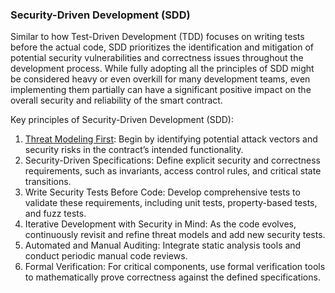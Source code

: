 ### Security-Driven Development (SDD)
Similar to how Test-Driven Development (TDD) focuses on writing tests before the actual code, SDD prioritizes the identification and mitigation of potential security vulnerabilities and correctness issues throughout the development process. While fully adopting all the principles of SDD might be considered heavy or even overkill for many development teams, even implementing them partially can have a significant positive impact on the overall security and reliability of the smart contract.

Key principles of Security-Driven Development (SDD):
1. [Threat Modeling First](./actor-based-threat-modeling.md): Begin by identifying potential attack vectors and security risks in the contract’s intended functionality.
2. Security-Driven Specifications: Define explicit security and correctness requirements, such as invariants, access control rules, and critical state transitions.
3. Write Security Tests Before Code: Develop comprehensive tests to validate these requirements, including unit tests, property-based tests, and fuzz tests.
4. Iterative Development with Security in Mind: As the code evolves, continuously revisit and refine threat models and add new security tests.
5. Automated and Manual Auditing: Integrate static analysis tools and conduct periodic manual code reviews.
6. Formal Verification: For critical components, use formal verification tools to mathematically prove correctness against the defined specifications.
